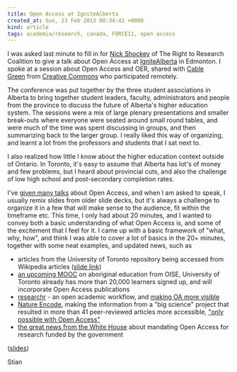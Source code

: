 ```yaml
---
title: Open Access at IgniteAlberta
created_at: Sun, 23 Feb 2013 00:34:41 +0000
kind: article
tags: academia/research, canada, FORCE11, open access
---
```


I was asked last minute to fill in for [Nick
Shockey](http://www.arl.org/sparc/about/staff/shockey.shtml) of The
Right to Research Coalition to give a talk about Open Access at
[IgniteAlberta](http://ignitealberta.ca) in Edmonton. I spoke at a
session about Open Access and OER, shared with [Cable
Green](http://creativecommons.org/weblog/entry/27223) from [Creative
Commons](http://creativecommons.org/) who participated remotely.

The conference was put together by the three student associations in
Alberta to bring together student leaders, faculty, administrators and
people from the province to discuss the future of Alberta's higher
education system. The sessions were a mix of large plenary presentations
and smaller break-outs where everyone were seated around small round
tables, and were much of the time was spent discussing in groups, and
then summarizing back to the larger group. I really liked this way of
organizing, and learnt a lot from the professors and students that I sat
next to.

I also realized how little I know about the higher education context
outside of Ontario. In Toronto, it's easy to assume that Alberta has
lot's of money and few problems, but I heard about provincial cuts, and
also the challenge of low high school and post-secondary completion
rates.

I've [given many
talks](http://reganmian.net/blog/2012/10/22/open-access-week-2012/ "Open Access Week 2012: Looking back at five years of OA talks") about
Open Access, and when I am asked to speak, I usually remix slides from
older slide decks, but it's always a challenge to organize it in a few
that will make sense to the audience, fit within the timeframe etc. This
time, I only had about 20 minutes, and I wanted to convey both a basic
understanding of what Open Access is, and some of the excitement that I
feel for it. I came up with a basic framework of "what, why, how", and
think I was able to cover a lot of basics in the 20+ minutes, together
with some neat examples, and updated news, such as

-   articles from the University of Toronto repository being accessed
  from Wikipedia articles ([slide
  link](http://www.slideshare.net/houshuang/ignite-alberta-feb-22-2013/31))
-   [an upcoming
  MOOC](https://class.coursera.org/aboriginaled-001/class/index) on
  aboriginal education from OISE, University of Toronto already has
  more than 20,000 learners signed up, and will incorporate Open
  Access publications
-   [researchr](http://reganmian.net/wiki/researchr:start) - an open
  academic workflow, and [making OA more
  visible](http://reganmian.net/blog/2013/01/25/making-open-access-articles-much-more-visible-automaticall/ "Making Open Access articles much more visible, automatically")
-   [Nature Encode](http://www.nature.com/encode/), making the
  information from a "big science" project that resulted in more than
  41 peer-reviewed articles more accessible, ["only possible with Open
  Access"](http://partiallyattended.com/2013/01/30/euan-birney-data-publishing-talk-plos-elife/)
-   [the great news from the White
  House](http://blogs.nature.com/news/2013/02/us-white-house-announces-open-access-policy.html)
  about mandating Open Access for research funded by the government

([slides](http://www.slideshare.net/houshuang/ignite-alberta-feb-22-2013/31))

Stian

